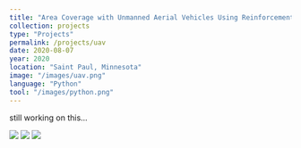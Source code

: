 ```yaml
---
title: "Area Coverage with Unmanned Aerial Vehicles Using Reinforcement Learning "
collection: projects
type: "Projects"
permalink: /projects/uav
date: 2020-08-07
year: 2020
location: "Saint Paul, Minnesota"
image: "/images/uav.png"
language: "Python"
tool: "/images/python.png"
---
```


still working on this...

![](https://github.com/zcczhang/UAV_Coverage/blob/master/Pictures/NMDP%20Tabular%20Q%20Learning.png?raw=true)
![](https://github.com/zcczhang/UAV_Coverage/blob/master/Pictures/Learning%20with%20Graph-Based%20State%20Representations.png?raw=true)
![](https://github.com/zcczhang/zcczhang.github.io/blob/master/images/uavposter.png?raw=true)


